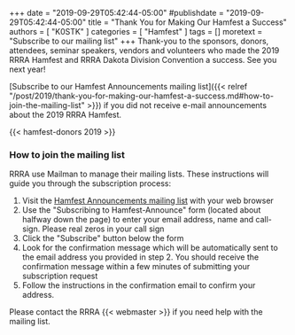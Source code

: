 +++
date = "2019-09-29T05:42:44-05:00"
#publishdate = "2019-09-29T05:42:44-05:00"
title = "Thank You for Making Our Hamfest a Success"
authors = [ "K0STK" ]
categories = [ "Hamfest" ]
tags = []
moretext = "Subscribe to our mailing list"
+++
Thank-you to the sponsors, donors, attendees, seminar speakers, vendors
and volunteers who made the 2019 RRRA Hamfest and RRRA Dakota Division
Convention a success. See you next year!

[Subscribe to our Hamfest Announcements mailing list]({{< relref "/post/2019/thank-you-for-making-our-hamfest-a-success.md#how-to-join-the-mailing-list" >}})
if you did not receive e-mail announcements about the 2019 RRRA Hamfest.

{{< hamfest-donors 2019 >}}
<p class="clear"></p>

<!--more-->

### How to join the mailing list

RRRA use Mailman to manage their mailing lists.
These instructions will guide you through the subscription process:

1. Visit the
[Hamfest Announcements mailing list](https://lists.rrra.org/mailman/listinfo/hamfest-announce)
 with your web
browser
1. Use the "Subscribing to Hamfest-Announce" form (located about halfway down
the page) to enter your email address, name and call-sign.
Please real zeros in your call sign
1. Click the "Subscribe" button below the form
1. Look for the confirmation message which will be automatically sent
to the email address you provided in step 2. You should receive the
confirmation message within a few minutes of submitting your
subscription request
1. Follow the instructions in the confirmation email to confirm your
address.

Please contact the RRRA {{< webmaster >}} if you need help with the mailing
list.
